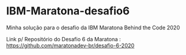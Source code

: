 # IBM-Maratona-desafio6
Minha solução para o desafio da IBM Maratona Behind the Code 2020

Link p/ Repositório do Desafio 6 da Maratona : https://github.com/maratonadev-br/desafio-6-2020 
